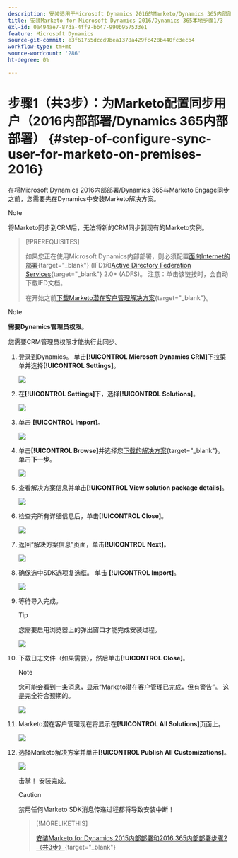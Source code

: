 ```yaml
---
description: 安装适用于Microsoft Dynamics 2016的Marketo/Dynamics 365内部部署1/3 - Marketo文档 — 产品文档
title: 安装Marketo for Microsoft Dynamics 2016/Dynamics 365本地步骤1/3
exl-id: 0a494ae7-87da-4ff9-bb47-990b957533e1
feature: Microsoft Dynamics
source-git-commit: e3f61755dccd9bea1378a429fc428b440fc3ecb4
workflow-type: tm+mt
source-wordcount: '286'
ht-degree: 0%

---
```


# 步骤1（共3步）：为Marketo配置同步用户（2016内部部署/Dynamics 365内部部署） {#step-of-configure-sync-user-for-marketo-on-premises-2016}

在将Microsoft Dynamics 2016内部部署/Dynamics 365与Marketo Engage同步之前，您需要先在Dynamics中安装Marketo解决方案。

>[!NOTE]
>
>将Marketo同步到CRM后，无法将新的CRM同步到现有的Marketo实例。

>[!PREREQUISITES]
>
>如果您正在使用Microsoft Dynamics内部部署，则必须配置[面向Internet的部署](https://learn.microsoft.com/en-us/dynamics365/customerengagement/on-premises/deploy/configure-an-internet-facing-deployment){target="_blank"} (IFD)和[Active Directory Federation Services](https://msdn.microsoft.com/en-us/library/bb897402.aspx){target="_blank"} 2.0+ (ADFS)。 注意：单击该链接时，会自动下载IFD文档。
>
>在开始之前[下载Marketo潜在客户管理解决方案](/help/marketo/product-docs/crm-sync/microsoft-dynamics-sync/sync-setup/download-the-marketo-lead-management-solution.md){target="_blank"}。

>[!NOTE]
>
>**需要Dynamics管理员权限**。
>
>您需要CRM管理员权限才能执行此同步。

1. 登录到Dynamics。 单击&#x200B;**[!UICONTROL Microsoft Dynamics CRM]**&#x200B;下拉菜单并选择&#x200B;**[!UICONTROL Settings]**。

   ![](assets/image2015-3-19-8-33-29.png)

1. 在&#x200B;**[!UICONTROL Settings]**&#x200B;下，选择&#x200B;**[!UICONTROL Solutions]**。

   ![](assets/image2015-3-19-8-33-3.png)

1. 单击 **[!UICONTROL Import]**。

   ![](assets/image2015-3-19-8-34-8.png)

1. 单击&#x200B;**[!UICONTROL Browse]**&#x200B;并选择您[下载的解决方案](/help/marketo/product-docs/crm-sync/microsoft-dynamics-sync/sync-setup/download-the-marketo-lead-management-solution.md){target="_blank"}。 单击&#x200B;**下一步**。

   ![](assets/image2015-3-19-9-20-56.png)

1. 查看解决方案信息并单击&#x200B;**[!UICONTROL View solution package details]**。

   ![](assets/image2015-11-18-11-12-8.png)

1. 检查完所有详细信息后，单击&#x200B;**[!UICONTROL Close]**。

   ![](assets/step6.png)

1. 返回“解决方案信息”页面，单击&#x200B;**[!UICONTROL Next]**。

   ![](assets/image2015-3-19-9-21-50.png)

1. 确保选中SDK选项复选框。 单击 **[!UICONTROL Import]**。

   ![](assets/image2015-3-19-9-19-12.png)

1. 等待导入完成。

   >[!TIP]
   >
   >您需要启用浏览器上的弹出窗口才能完成安装过程。

   ![](assets/image2015-3-11-11-34-9.png)

1. 下载日志文件（如果需要），然后单击&#x200B;**[!UICONTROL Close]**。

   >[!NOTE]
   >
   >您可能会看到一条消息，显示“Marketo潜在客户管理已完成，但有警告”。 这是完全符合预期的。

   ![](assets/image2015-3-13-9-54-39.png)

1. Marketo潜在客户管理现在将显示在&#x200B;**[!UICONTROL All Solutions]**&#x200B;页面上。

   ![](assets/image2015-3-19-8-40-38.png)

1. 选择Marketo解决方案并单击&#x200B;**[!UICONTROL Publish All Customizations]**。

   ![](assets/image2015-3-19-8-41-21.png)

   击掌！ 安装完成。

   >[!CAUTION]
   >
   >禁用任何Marketo SDK消息传递过程都将导致安装中断！

   >[!MORELIKETHIS]
   >
   >[安装Marketo for Dynamics 2015内部部署和2016 365内部部署步骤2（共3步）](/help/marketo/product-docs/crm-sync/microsoft-dynamics-sync/sync-setup/microsoft-dynamics-2016-dynamics-365-on-premises/step-2-of-3-set-up.md){target="_blank"}
